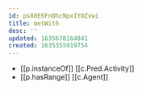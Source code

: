 ```yaml
---
id: ps80E6FnDhcNpxIYOZvwi
title: metWith
desc: ''
updated: 1635678164841
created: 1635355919754
---
```


- [[p.instanceOf]] [[c.Pred.Activity]]
- [[p.hasRange]] [[c.Agent]]
